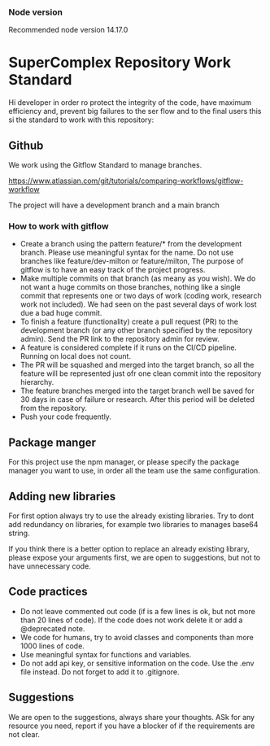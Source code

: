 ### Node version
Recommended node version 14.17.0

# SuperComplex Repository Work Standard

Hi developer in order ro protect the integrity of the code, have maximum efficiency and, prevent big failures to the ser flow and to the final users this si the standard to work with this repository:

## Github

We work using the Gitflow Standard to manage branches.

https://www.atlassian.com/git/tutorials/comparing-workflows/gitflow-workflow

The project will have a development branch and a main branch

### How to work with gitflow

- Create a branch using the pattern feature/* from the development branch. Please use meaningful syntax for the name. Do not use branches like feature/dev-milton or feature/milton, The purpose of gitflow is to have an easy track of the project progress.
- Make multiple commits on that branch (as meany as you wish). We do not want a huge commits on those branches, nothing like a single commit that represents one or two days of work (coding work, research work not included). We had seen on the past several days of work lost due a bad huge commit.
- To finish a feature (functionality) create a pull request (PR) to the development branch (or any other branch specified by the repository admin). Send the PR link to the repository admin for review.
- A feature is considered complete if it runs on the CI/CD pipeline. Running on local does not count.
- The PR will be squashed and merged into the target branch, so all the feature will be represented just ofr one clean commit into the repository hierarchy.
- The feature branches merged into the target branch well be saved for 30 days in case of failure or research. After this period will be deleted from the repository.
- Push your code frequently.

## Package manger

For this project use the npm manager, or please specify the package manager you want to use, in order all the team use the same configuration.

## Adding new libraries
For first option always try to use the already existing libraries. Try to dont add redundancy on libraries, for example two libraries to manages base64 string.

If you think there is a better option to replace an already existing library, please expose your arguments first, we are open to suggestions, but not to have unnecessary code.

## Code practices

- Do not leave commented out code (if is a few lines is ok, but not more than 20 lines of code). If the code does not work delete it or add a @deprecated note.
- We code for humans, try to avoid classes and components than more 1000 lines of code.
- Use meaningful syntax for functions and variables.
- Do not add api key, or sensitive information on the code. Use the .env file instead. Do not forget to add it to .gitignore.

## Suggestions

We are open to the suggestions, always share your thoughts. ASk for any resource you need, report if you have a blocker of if the requirements are not clear.

